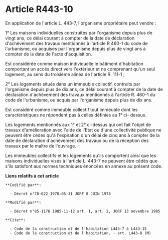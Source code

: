 # Article R443-10

En application de l'article L. 443-7, l'organisme propriétaire peut vendre :

1° Les maisons individuelles construites par l'organisme depuis plus de vingt ans, ce délai courant à compter de la date de
déclaration d'achèvement des travaux mentionnés à l'article R 460-1 du code de l'urbanisme, ou acquises par l'organisme
depuis plus de vingt ans à compter de la date de l'acte d'acquisition.

Est considérée comme maison individuelle le bâtiment d'habitation comportant un accès direct vers l'extérieur et ne
comprenant qu'un seul logement, au sens du troisième alinéa de l'article R. 111-1 ;

2° Les logements situés dans un immeuble collectif, contruits par l'organisme depuis plus de dix ans, ce délai courant à
compter de la date de déclaration d'achèvement des travaux mentionnés à l'article R. 460-1 du code de l'urbanisme, ou acquis
par l'organisme depuis plus de dix ans.

Est considéré comme immeuble collectif tout immeuble dont les caractéristiques ne répondent pas à celles définies au 1° ci-
dessus.

Les logements mentionnés aux 1° et 2° ci-dessus qui ont fait l'objet de travaux d'amélioration avec l'aide de l'Etat ou d'une
collectivité publique ne peuvent être cédés qu'à l'expiration d'un délai de cinq ans à compter de la date de déclaration
d'achèvement des travaux ou de la réception des travaux par le maître de l'ouvrage.

Les immeubles collectifs et les logements qu'ils comportent ainsi que les maisons individuelles visés à l'article L. 443-7 ne
peuvent être cédés que s'ils satisfont aux normes techniques énoncées en annexe au présent code.

**Liens relatifs à cet article**

	**Codifié par**:

	  - Décret n°78-622 1978-05-31 JORF 8 JUIN 1978

	**Modifié par**:

	  - Décret n°85-1176 1985-11-12 art. 1, art. 2, JORF 13 novembre 1985

	**Cite**:

	  - Code de la construction et de l'habitation L443-7 à L443-15
	  - Code de la construction et de l'habitation. - art. L443-8 (M)

